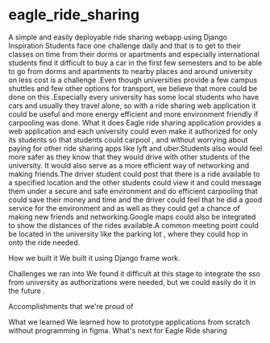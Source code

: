 # eagle_ride_sharing
A simple and easily deployable ride sharing webapp using Django
Inspiration
Students face one challenge daily and that is to get to their classes on time from their dorms or apartments and especially international students find it difficult  to buy  a car in the first few semesters and to be able to go from dorms and apartments to nearby places and around university on less cost is a challenge .Even though universities provide a few campus shuttles and few other options for transport, we believe that more could be done on this .Especially every university has some local students who have cars and usually they travel alone, so with  a ride sharing web application it could be useful and more energy efficient and more environment friendly if carpooling was done.
What it does
Eagle ride sharing application provides a web application and each university could even make it authorized for only its students so that students could carpool , and without worrying about paying for other ride sharing apps like lyft and uber.Students also would feel more safer as they know that they would drive with other students of the university. It would also serve as a more efficient way of networking and making friends.The driver student could post that there is a ride available to a specified location and the other students could view it and could message them under a secure and safe environment and do efficient carpooling that could save their money and time and the driver could feel that he did a good service for the environment and as well as they could get a chance of making new friends and networking.Google maps could also be integrated to show the distances of the rides available.A common meeting point could be located in the university like the parking lot , where they could hop in onto the ride needed.

How we built it
We built it using Django frame work.


Challenges we ran into
We found it difficult at this stage to integrate the sso from university as authorizations were needed, but we could easily do it in the future .


Accomplishments that we're proud of


What we learned
We learned how to prototype applications from scratch without programming in figma.
What's next for Eagle Ride sharing

